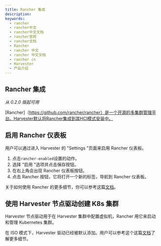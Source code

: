 ```yaml
---
title: Rancher 集成
description:
keywords:
  - rancher
  - rancher中文
  - rancher中文文档
  - rancher官网
  - rancher文档
  - Rancher
  - rancher 中文
  - rancher 中文文档
  - rancher cn
  - Harvester
  - 产品介绍
---
```


## Rancher 集成

_从 0.2.0 版起可用_

[Rancher]（https://github.com/rancher/rancher）是一个开源的多集群管理平台。Harvester默认将Rancher集成到其HCI模式安装中。

## 启用 Rancher 仪表板

用户可以通过进入 Harvester 的 "Settings "页面来启用 Rancher 仪表板。

1. 点击`rancher-enabled`设置的动作。
1. 选择 "启用 "选项并点击保存按钮。
1. 在右上角会出现 Rancher 仪表板按钮。
1. 点击 Rancher 按钮，它将打开一个新的标签，导航到 Rancher 仪表板。

关于如何使用 Rancher 的更多细节，你可以参考这篇[文档](/docs/rancher2.5/_index)。

## 使用 Harvester 节点驱动创建 K8s 集群

Harvester 节点驱动用于在 Harvester 集群中配置虚拟机，Rancher 用它来启动和管理 Kubernetes 集群。

在 ISO 模式下，Harvester 驱动已经被默认添加。用户可以参考这个这篇[文档](/docs/harvester/rancher-integration/node-driver/_index)了解更多细节。
